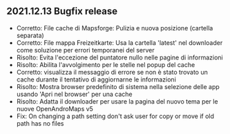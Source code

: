## 2021.12.13 Bugfix release

- Corretto: File cache di Mapsforge: Pulizia e nuova posizione (cartella separata)
- Corretto: File mappa Freizeitkarte: Usa la cartella 'latest' nel downloader come soluzione per errori temporanei del server
- Risolto: Evita l'eccezione del puntatore nullo nelle pagine di informazioni
- Risolto: Abilita l'avvolgimento per le stelle nel popup del cache
- Corretto: visualizza il messaggio di errore se non è stato trovato un cache durante il tentativo di aggiornarne le informazioni
- Risolto: Mostra browser predefinito di sistema nella selezione delle app usando 'Apri nel browser' per una cache
- Risolto: Adatta il downloader per usare la pagina del nuovo tema per le nuove OpenAndroMaps v5
- Fix: On changing a path setting don't ask user for copy or move if old path has no files
